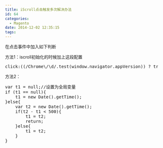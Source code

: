 ```yaml
---
title: iScroll点击触发多次解决办法
id: 64
categories:
  - Magento
date: 2014-12-02 12:35:15
tags:
---
```


在点击事件中加入如下判断

方法1：iscroll初始化的时候加上这段配置
<pre class="lang:default decode:true ">click:((/Chrome\/\d/.test(window.navigator.appVersion)) ? true : parseFloat(navigator.userAgent.match(/Android [\d+.]{3,5}/)[0].replace('Android ','')) &lt; 4.4 ? false : true)</pre>
方法2：
<pre class="lang:default decode:true">var t1 = null;//设置为全局变量
if (t1 == null){
	t1 = new Date().getTime();
}else{		
	var t2 = new Date().getTime();
	if(t2 - t1 &lt; 500){
		t1 = t2;
		return;
	}else{
		t1 = t2;
	}
}</pre>